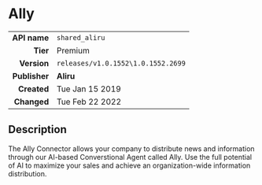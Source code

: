 # Ally
| | |
|-:|-|
|**API name**|`shared_aliru`|
|**Tier**|Premium|
|**Version**|`releases/v1.0.1552\1.0.1552.2699`|
|**Publisher**|**Aliru**|
|**Created**|Tue Jan 15 2019|
|**Changed**|Tue Feb 22 2022|

## Description
The Ally Connector allows your company to distribute news and information through our AI-based Converstional Agent called Ally. Use the full potential of AI to maximize your sales and achieve an organization-wide information distribution.
